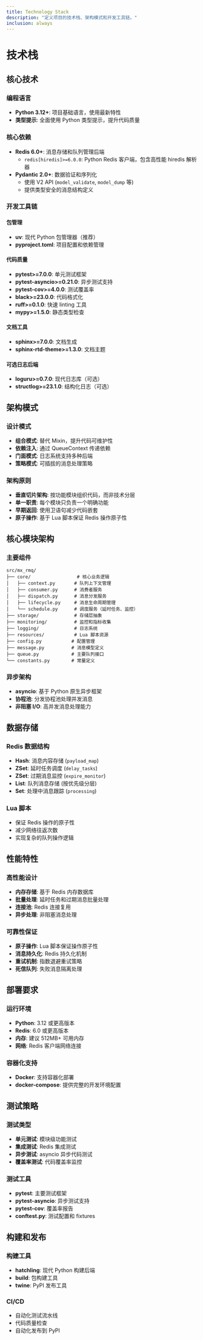```yaml
---
title: Technology Stack
description: "定义项目的技术栈、架构模式和开发工具链。"
inclusion: always
---
```


# 技术栈

## 核心技术

### 编程语言
- **Python 3.12+**: 项目基础语言，使用最新特性
- **类型提示**: 全面使用 Python 类型提示，提升代码质量

### 核心依赖
- **Redis 6.0+**: 消息存储和队列管理后端
  - `redis[hiredis]>=6.0.0`: Python Redis 客户端，包含高性能 hiredis 解析器
- **Pydantic 2.0+**: 数据验证和序列化
  - 使用 V2 API (`model_validate`, `model_dump` 等)
  - 提供类型安全的消息结构定义

### 开发工具链

#### 包管理
- **uv**: 现代 Python 包管理器（推荐）
- **pyproject.toml**: 项目配置和依赖管理

#### 代码质量
- **pytest>=7.0.0**: 单元测试框架
- **pytest-asyncio>=0.21.0**: 异步测试支持
- **pytest-cov>=4.0.0**: 测试覆盖率
- **black>=23.0.0**: 代码格式化
- **ruff>=0.1.0**: 快速 linting 工具
- **mypy>=1.5.0**: 静态类型检查

#### 文档工具
- **sphinx>=7.0.0**: 文档生成
- **sphinx-rtd-theme>=1.3.0**: 文档主题

#### 可选日志后端
- **loguru>=0.7.0**: 现代日志库（可选）
- **structlog>=23.1.0**: 结构化日志（可选）

## 架构模式

### 设计模式
- **组合模式**: 替代 Mixin，提升代码可维护性
- **依赖注入**: 通过 QueueContext 传递依赖
- **门面模式**: 日志系统支持多种后端
- **策略模式**: 可插拔的消息处理策略

### 架构原则
- **垂直切片架构**: 按功能模块组织代码，而非技术分层
- **单一职责**: 每个模块只负责一个明确功能
- **早期返回**: 使用卫语句减少代码嵌套
- **原子操作**: 基于 Lua 脚本保证 Redis 操作原子性

## 核心模块架构

### 主要组件
```
src/mx_rmq/
├── core/                 # 核心业务逻辑
│   ├── context.py       # 队列上下文管理
│   ├── consumer.py      # 消费者服务
│   ├── dispatch.py      # 消息分发服务
│   ├── lifecycle.py     # 消息生命周期管理
│   └── schedule.py      # 调度服务（延时任务、监控）
├── storage/             # 存储层抽象
├── monitoring/          # 监控和指标收集
├── logging/             # 日志系统
├── resources/           # Lua 脚本资源
├── config.py           # 配置管理
├── message.py          # 消息模型定义
├── queue.py            # 主要队列接口
└── constants.py        # 常量定义
```

### 异步架构
- **asyncio**: 基于 Python 原生异步框架
- **协程池**: 分发协程池处理并发消息
- **非阻塞 I/O**: 高并发消息处理能力

## 数据存储

### Redis 数据结构
- **Hash**: 消息内容存储 (`payload_map`)
- **ZSet**: 延时任务调度 (`delay_tasks`)
- **ZSet**: 过期消息监控 (`expire_monitor`)
- **List**: 队列消息存储 (按优先级分层)
- **Set**: 处理中消息跟踪 (`processing`)

### Lua 脚本
- 保证 Redis 操作的原子性
- 减少网络往返次数
- 实现复杂的队列操作逻辑

## 性能特性

### 高性能设计
- **内存存储**: 基于 Redis 内存数据库
- **批量处理**: 延时任务和过期消息批量处理
- **连接池**: Redis 连接复用
- **异步处理**: 非阻塞消息处理

### 可靠性保证
- **原子操作**: Lua 脚本保证操作原子性
- **消息持久化**: Redis 持久化机制
- **重试机制**: 指数退避重试策略
- **死信队列**: 失败消息隔离处理

## 部署要求

### 运行环境
- **Python**: 3.12 或更高版本
- **Redis**: 6.0 或更高版本
- **内存**: 建议 512MB+ 可用内存
- **网络**: Redis 客户端网络连接

### 容器化支持
- **Docker**: 支持容器化部署
- **docker-compose**: 提供完整的开发环境配置

## 测试策略

### 测试类型
- **单元测试**: 模块级功能测试
- **集成测试**: Redis 集成测试
- **异步测试**: asyncio 异步代码测试
- **覆盖率测试**: 代码覆盖率监控

### 测试工具
- **pytest**: 主要测试框架
- **pytest-asyncio**: 异步测试支持
- **pytest-cov**: 覆盖率报告
- **conftest.py**: 测试配置和 fixtures

## 构建和发布

### 构建工具
- **hatchling**: 现代 Python 构建后端
- **build**: 包构建工具
- **twine**: PyPI 发布工具

### CI/CD
- 自动化测试流水线
- 代码质量检查
- 自动化发布到 PyPI